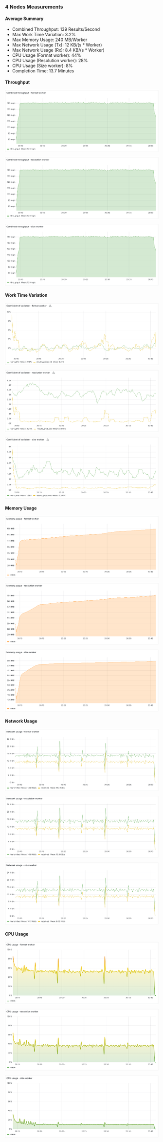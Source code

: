 ### 4 Nodes Measurements

#### Average Summary

- Combined Throughput: 139 Results/Second
- Max Work Time Variation: 3.2%
- Max Memory Usage: 240 MB/Worker
- Max Network Usage (Tx): 12 KB/(s * Worker)
- Max Network Usage (Rx): 8.4 KB/(s * Worker)
- CPU Usage (Format worker): 44%
- CPU Usage (Resolution worker): 28%
- CPU Usage (Size worker): 8%
- Completion Time: 13.7 Minutes

#### Throughput

![Throughput_format](Combined%20throughput%20-%20format%20worker.png)

![Throughput_resolution](Combined%20throughput%20-%20resolution%20worker.png)

![Throughput_size](Combined%20throughput%20-%20size%20worker.png)

#### Work Time Variation

![Variation_format](Coefficient%20of%20variation%20-%20format%20worker.png)

![Variation_resolution](Coefficient%20of%20variation%20-%20resolution%20worker.png)

![Variation_size](Coefficient%20of%20variation%20-%20size%20worker.png)

#### Memory Usage

![Memory_format](Memory%20usage%20-%20format%20worker.png)

![Memory_resolution](Memory%20usage%20-%20resolution%20worker.png)

![Memory_size](Memory%20usage%20-%20size%20worker.png)

#### Network Usage

![Network_format](Network%20usage%20-%20format%20worker.png)

![Network_resolution](Network%20usage%20-%20resolution%20worker.png)

![Network_size](Network%20usage%20-%20size%20worker.png)

#### CPU Usage

![CPU_format](CPU%20usage%20-%20format%20worker.png)

![CPU_resolution](CPU%20usage%20-%20resolution%20worker.png)

![CPU_size](CPU%20usage%20-%20size%20worker.png)

